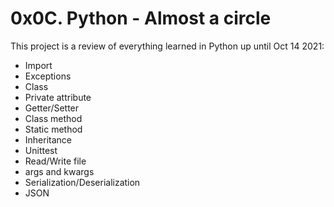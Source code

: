 # 0x0C. Python - Almost a circle
This project is a review of everything learned in Python up until Oct 14 2021:
* Import
* Exceptions
* Class
* Private attribute
* Getter/Setter
* Class method
* Static method
* Inheritance
* Unittest
* Read/Write file
* args and kwargs
* Serialization/Deserialization
* JSON